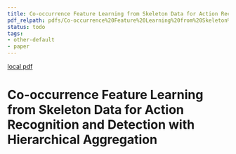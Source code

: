 ```yaml
---
title: Co-occurrence Feature Learning from Skeleton Data for Action Recognition and Detection with Hierarchical Aggregation
pdf_relpath: pdfs/Co-occurrence%20Feature%20Learning%20from%20Skeleton%20Data%20for%20Action%20Recognition%20and%20Detection%20with%20Hierarchical%20Aggregation.pdf
status: todo
tags:
- other-default
- paper
---
```


[local pdf](../../../pdfs/Co-occurrence%20Feature%20Learning%20from%20Skeleton%20Data%20for%20Action%20Recognition%20and%20Detection%20with%20Hierarchical%20Aggregation.pdf)

# Co-occurrence Feature Learning from Skeleton Data for Action Recognition and Detection with Hierarchical Aggregation
